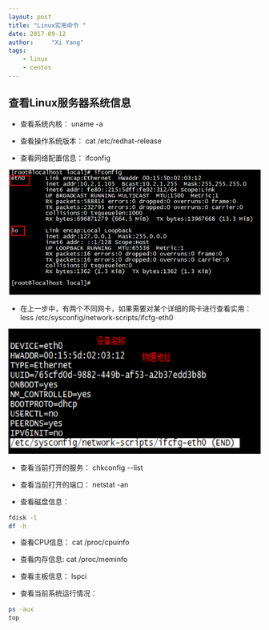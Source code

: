 ```yaml
---
layout: post
title: "Linux实用命令 "
date: 2017-09-12 
author:     "Xi Yang"
tags: 
	- linux
	- centos
---   
```


## 查看Linux服务器系统信息
- 查看系统内核： uname -a

- 查看操作系统版本： cat /etc/redhat-release

- 查看网络配置信息： ifconfig  

<img src="/blogImages/ifconfig.jpg" width="750" height="250" alt="photos"/>

- 在上一步中，有两个不同网卡，如果需要对某个详细的网卡进行查看实用：  less /etc/sysconfig/network-scripts/ifcfg-eth0  

<img src="/blogImages/ifconfigDetail.jpg" width="750" height="250" alt="photos"/>

- 查看当前打开的服务： chkconfig --list

- 查看当前打开的端口： netstat -an

- 查看磁盘信息：

```bash 
fdisk -l  
df -h
```

- 查看CPU信息： cat /proc/cpuinfo

- 查看内存信息: cat /proc/meminfo

- 查看主板信息： lspci

- 查看当前系统运行情况： 

```bash
ps -aux 
top
```
